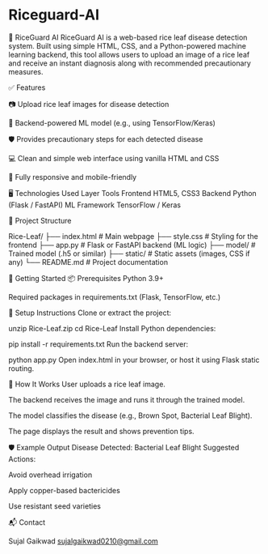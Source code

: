 # Riceguard-AI
🌾 RiceGuard AI
RiceGuard AI is a web-based rice leaf disease detection system. Built using simple HTML, CSS, and a Python-powered machine learning backend, this tool allows users to upload an image of a rice leaf and receive an instant diagnosis along with recommended precautionary measures.

✅ Features

📷 Upload rice leaf images for disease detection

🧠 Backend-powered ML model (e.g., using TensorFlow/Keras)

🛡️ Provides precautionary steps for each detected disease

💻 Clean and simple web interface using vanilla HTML and CSS

📱 Fully responsive and mobile-friendly

🖥️ Technologies Used
Layer	Tools
Frontend	HTML5, CSS3
Backend	Python (Flask / FastAPI)
ML Framework	TensorFlow / Keras

📂 Project Structure

Rice-Leaf/
├── index.html              # Main webpage
├── style.css               # Styling for the frontend
├── app.py                  # Flask or FastAPI backend (ML logic)
├── model/                  # Trained model (.h5 or similar)
├── static/                 # Static assets (images, CSS if any)
└── README.md               # Project documentation

🚀 Getting Started
📦 Prerequisites
Python 3.9+

Required packages in requirements.txt (Flask, TensorFlow, etc.)

🔧 Setup Instructions
Clone or extract the project:


unzip Rice-Leaf.zip
cd Rice-Leaf
Install Python dependencies:


pip install -r requirements.txt
Run the backend server:

python app.py
Open index.html in your browser, or host it using Flask static routing.

🧠 How It Works
User uploads a rice leaf image.

The backend receives the image and runs it through the trained model.

The model classifies the disease (e.g., Brown Spot, Bacterial Leaf Blight).

The page displays the result and shows prevention tips.

🛡️ Example Output
Disease Detected: Bacterial Leaf Blight
Suggested Actions:

Avoid overhead irrigation

Apply copper-based bactericides

Use resistant seed varieties

📬 Contact

Sujal Gaikwad
sujalgaikwad0210@gmail.com

